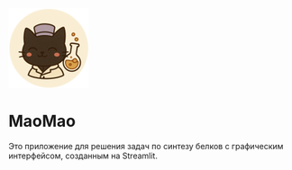 ![logo](img/logo.png)
# MaoMao
Это приложение для решения задач по синтезу белков с графическим интерфейсом, созданным на Streamlit.